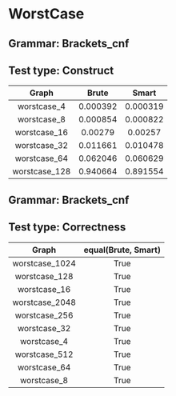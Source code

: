 # WorstCase

## Grammar: Brackets_cnf
## Test type: Construct

| Graph | Brute | Smart |
|:-----:|:-----:|:-----:|
| worstcase_4 | 0.000392 | 0.000319 |
| worstcase_8 | 0.000854 | 0.000822 |
| worstcase_16 | 0.00279 | 0.00257 |
| worstcase_32 | 0.011661 | 0.010478 |
| worstcase_64 | 0.062046 | 0.060629 |
| worstcase_128 | 0.940664 | 0.891554 |

## Grammar: Brackets_cnf
## Test type: Correctness

| Graph | equal(Brute, Smart) |
|:-----:|:-------------------:|
| worstcase_1024 | True |
| worstcase_128 | True |
| worstcase_16 | True |
| worstcase_2048 | True |
| worstcase_256 | True |
| worstcase_32 | True |
| worstcase_4 | True |
| worstcase_512 | True |
| worstcase_64 | True |
| worstcase_8 | True |


